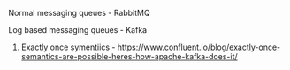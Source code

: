 
Normal messaging queues - RabbitMQ

Log based messaging queues - Kafka
  1. Exactly once symentiics - https://www.confluent.io/blog/exactly-once-semantics-are-possible-heres-how-apache-kafka-does-it/
  


